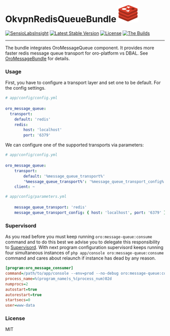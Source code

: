 # OkvpnRedisQueueBundle ![OkvpnRedisQueueBundle](./src/Resources/doc/img/redis.png)
  
[![SensioLabsInsight](https://insight.sensiolabs.com/projects/40a378ee-6fb9-438b-9f23-262661b5ce2c/mini.png)](https://insight.sensiolabs.com/projects/40a378ee-6fb9-438b-9f23-262661b5ce2c)
[![Latest Stable Version](https://poser.pugx.org/okvpn/redis-queue-bundle/v/stable)](https://packagist.org/packages/okvpn/redis-queue-bundle)
[![License](https://poser.pugx.org/okvpn/redis-queue-bundle/license)](https://packagist.org/packages/okvpn/redis-queue-bundle)
[![The Builds](https://travis-ci.org/vtsykun/redis-message-queue.svg?branch=master)](https://travis-ci.org/vtsykun/redis-message-queue)

--------------------------------
The bundle integrates OroMessageQueue component. It provides more faster redis message queue transport for oro-platform
vs DBAL. See [OroMessageBundle](https://github.com/orocrm/platform/tree/master/src/Oro/Bundle/MessageQueueBundle) for details.

### Usage

First, you have to configure a transport layer and set one to be default. For the config settings.

```yaml
# app/config/config.yml

oro_message_queue:
  transport:
    default: 'redis'
    redis:
        host: 'localhost' 
        port: '6379'
```

We can configure one of the supported transports via parameters:

```yaml
# app/config/config.yml

oro_message_queue:
    transport:
        default: '%message_queue_transport%'
        '%message_queue_transport%': '%message_queue_transport_config%'
    client: ~
```

```yaml
# app/config/parameters.yml

    message_queue_transport: 'redis'
    message_queue_transport_config: { host: 'localhost', port: '6379' }
```

### Supervisord

As you read before you must keep running `oro:message-queue:consume` command and to do this best
we advise you to delegate this responsibility to [Supervisord](http://supervisord.org/).
With next program configuration supervisord keeps running four simultaneous instances of
`php app/console oro:message-queue:consume` command and cares about relaunch if instance has dead by any reason.

```ini
[program:oro_message_consumer]
command=/path/to/app/console --env=prod --no-debug oro:message-queue:consume
process_name=%(program_name)s_%(process_num)02d
numprocs=2
autostart=true
autorestart=true
startsecs=0
user=www-data
```
### License

MIT
